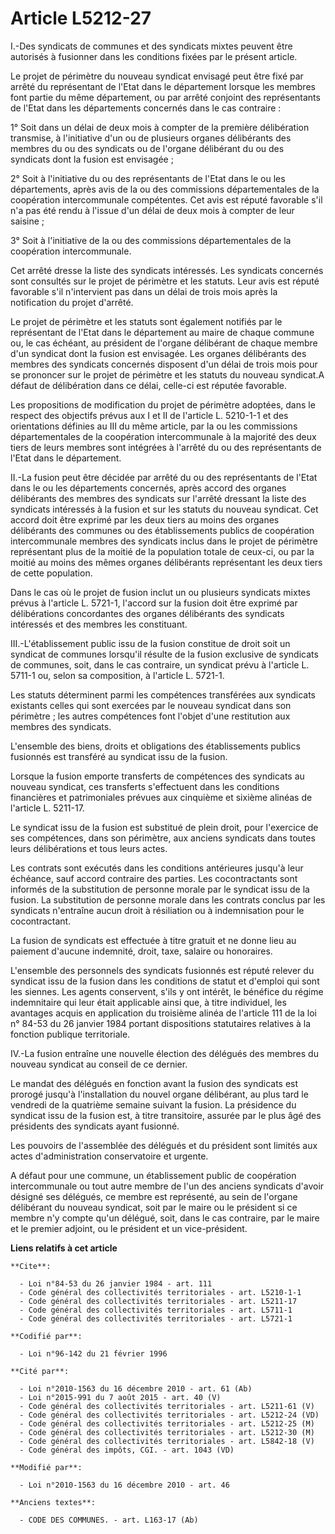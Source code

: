 # Article L5212-27

I.-Des syndicats de communes et des syndicats mixtes peuvent être autorisés à fusionner dans les conditions fixées par le
présent article. 

Le projet de périmètre du nouveau syndicat envisagé peut être fixé par arrêté du représentant de l'Etat dans le département
lorsque les membres font partie du même département, ou par arrêté conjoint des représentants de l'Etat dans les départements
concernés dans le cas contraire : 

1° Soit dans un délai de deux mois à compter de la première délibération transmise, à l'initiative d'un ou de plusieurs
organes délibérants des membres du ou des syndicats ou de l'organe délibérant du ou des syndicats dont la fusion est
envisagée ; 

2° Soit à l'initiative du ou des représentants de l'Etat dans le ou les départements, après avis de la ou des commissions
départementales de la coopération intercommunale compétentes. Cet avis est réputé favorable s'il n'a pas été rendu à l'issue
d'un délai de deux mois à compter de leur saisine ; 

3° Soit à l'initiative de la ou des commissions départementales de la coopération intercommunale. 

Cet arrêté dresse la liste des syndicats intéressés. Les syndicats concernés sont consultés sur le projet de périmètre et les
statuts. Leur avis est réputé favorable s'il n'intervient pas dans un délai de trois mois après la notification du projet
d'arrêté. 

Le projet de périmètre et les statuts sont également notifiés par le représentant de l'Etat dans le département au maire de
chaque commune ou, le cas échéant, au président de l'organe délibérant de chaque membre d'un syndicat dont la fusion est
envisagée. Les organes délibérants des membres des syndicats concernés disposent d'un délai de trois mois pour se prononcer
sur le projet de périmètre et les statuts du nouveau syndicat.A défaut de délibération dans ce délai, celle-ci est réputée
favorable. 

Les propositions de modification du projet de périmètre adoptées, dans le respect des objectifs prévus aux I et II de
l'article L. 5210-1-1 et des orientations définies au III du même article, par la ou les commissions départementales de la
coopération intercommunale à la majorité des deux tiers de leurs membres sont intégrées à l'arrêté du ou des représentants de
l'Etat dans le département. 

II.-La fusion peut être décidée par arrêté du ou des représentants de l'Etat dans le ou les départements concernés, après
accord des organes délibérants des membres des syndicats sur l'arrêté dressant la liste des syndicats intéressés à la fusion
et sur les statuts du nouveau syndicat. Cet accord doit être exprimé par les deux tiers au moins des organes délibérants des
communes ou des établissements publics de coopération intercommunale membres des syndicats inclus dans le projet de périmètre
représentant plus de la moitié de la population totale de ceux-ci, ou par la moitié au moins des mêmes organes délibérants
représentant les deux tiers de cette population. 

Dans le cas où le projet de fusion inclut un ou plusieurs syndicats mixtes prévus à l'article L. 5721-1, l'accord sur la
fusion doit être exprimé par délibérations concordantes des organes délibérants des syndicats intéressés et des membres les
constituant. 

III.-L'établissement public issu de la fusion constitue de droit soit un syndicat de communes lorsqu'il résulte de la fusion
exclusive de syndicats de communes, soit, dans le cas contraire, un syndicat prévu à l'article L. 5711-1 ou, selon sa
composition, à l'article L. 5721-1. 

Les statuts déterminent parmi les compétences transférées aux syndicats existants celles qui sont exercées par le nouveau
syndicat dans son périmètre ; les autres compétences font l'objet d'une restitution aux membres des syndicats.

L'ensemble des biens, droits et obligations des établissements publics fusionnés est transféré au syndicat issu de la
fusion. 

Lorsque la fusion emporte transferts de compétences des syndicats au nouveau syndicat, ces transferts s'effectuent dans les
conditions financières et patrimoniales prévues aux cinquième et sixième alinéas de l'article L. 5211-17. 

Le syndicat issu de la fusion est substitué de plein droit, pour l'exercice de ses compétences, dans son périmètre, aux
anciens syndicats dans toutes leurs délibérations et tous leurs actes. 

Les contrats sont exécutés dans les conditions antérieures jusqu'à leur échéance, sauf accord contraire des parties. Les
cocontractants sont informés de la substitution de personne morale par le syndicat issu de la fusion. La substitution de
personne morale dans les contrats conclus par les syndicats n'entraîne aucun droit à résiliation ou à indemnisation pour le
cocontractant. 

La fusion de syndicats est effectuée à titre gratuit et ne donne lieu au paiement d'aucune indemnité, droit, taxe, salaire ou
honoraires.

L'ensemble des personnels des syndicats fusionnés est réputé relever du syndicat issu de la fusion dans les conditions de
statut et d'emploi qui sont les siennes. Les agents conservent, s'ils y ont intérêt, le bénéfice du régime indemnitaire qui
leur était applicable ainsi que, à titre individuel, les avantages acquis en application du troisième alinéa de l'article 111
de la loi n° 84-53 du 26 janvier 1984 portant dispositions statutaires relatives à la fonction publique territoriale. 

IV.-La fusion entraîne une nouvelle élection des délégués des membres du nouveau syndicat au conseil de ce dernier. 

Le mandat des délégués en fonction avant la fusion des syndicats est prorogé jusqu'à l'installation du nouvel organe
délibérant, au plus tard le vendredi de la quatrième semaine suivant la fusion. La présidence du syndicat issu de la fusion
est, à titre transitoire, assurée par le plus âgé des présidents des syndicats ayant fusionné. 

Les pouvoirs de l'assemblée des délégués et du président sont limités aux actes d'administration conservatoire et urgente.

A défaut pour une commune, un établissement public de coopération intercommunale ou tout autre membre de l'un des anciens
syndicats d'avoir désigné ses délégués, ce membre est représenté, au sein de l'organe délibérant du nouveau syndicat, soit
par le maire ou le président si ce membre n'y compte qu'un délégué, soit, dans le cas contraire, par le maire et le premier
adjoint, ou le président et un vice-président.

**Liens relatifs à cet article**

	**Cite**:

	  - Loi n°84-53 du 26 janvier 1984 - art. 111
	  - Code général des collectivités territoriales - art. L5210-1-1
	  - Code général des collectivités territoriales - art. L5211-17
	  - Code général des collectivités territoriales - art. L5711-1
	  - Code général des collectivités territoriales - art. L5721-1

	**Codifié par**:

	  - Loi n°96-142 du 21 février 1996

	**Cité par**:

	  - Loi n°2010-1563 du 16 décembre 2010 - art. 61 (Ab)
	  - Loi n°2015-991 du 7 août 2015 - art. 40 (V)
	  - Code général des collectivités territoriales - art. L5211-61 (V)
	  - Code général des collectivités territoriales - art. L5212-24 (VD)
	  - Code général des collectivités territoriales - art. L5212-25 (M)
	  - Code général des collectivités territoriales - art. L5212-30 (M)
	  - Code général des collectivités territoriales - art. L5842-18 (V)
	  - Code général des impôts, CGI. - art. 1043 (VD)

	**Modifié par**:

	  - Loi n°2010-1563 du 16 décembre 2010 - art. 46

	**Anciens textes**:

	  - CODE DES COMMUNES. - art. L163-17 (Ab)
